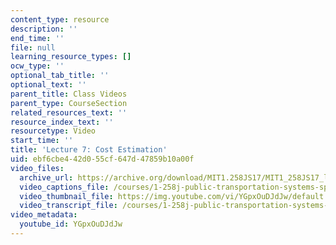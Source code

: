 ```yaml
---
content_type: resource
description: ''
end_time: ''
file: null
learning_resource_types: []
ocw_type: ''
optional_tab_title: ''
optional_text: ''
parent_title: Class Videos
parent_type: CourseSection
related_resources_text: ''
resource_index_text: ''
resourcetype: Video
start_time: ''
title: 'Lecture 7: Cost Estimation'
uid: ebf6cbe4-42d0-55cf-647d-47859b10a00f
video_files:
  archive_url: https://archive.org/download/MIT1.258JS17/MIT1_258JS17_lec07_300k.mp4
  video_captions_file: /courses/1-258j-public-transportation-systems-spring-2017/24a6cb45c3c158efbc60b7e1845b8993_YGpxOuDJdJw.vtt
  video_thumbnail_file: https://img.youtube.com/vi/YGpxOuDJdJw/default.jpg
  video_transcript_file: /courses/1-258j-public-transportation-systems-spring-2017/1ec54bc2f22d74386ee5054a9ab235e2_YGpxOuDJdJw.pdf
video_metadata:
  youtube_id: YGpxOuDJdJw
---
```

